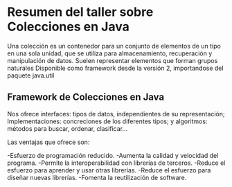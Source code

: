 # Resumen del taller sobre Colecciones en Java

Una colección es un contenedor para un conjunto de elementos de un tipo en una sola unidad, que se utiliza para almacenamiento, recuperación y manipulación de datos. Suelen representar elementos que forman grupos naturales
Disponible como framework desde la versión 2, importandose del paquete java.util

## Framework de Colecciones en Java
Nos ofrece interfaces: tipos de datos, independientes de su representación;
Implementaciones: concreciones de los diferentes tipos;
y algoritmos: métodos para buscar, ordenar, clasificar...

Las ventajas que ofrece son:

-Esfuerzo de programación reducido.
-Aumenta la calidad y velocidad del programa.
-Permite la interoperabilidad con librerías de terceros.
-Reduce el esfuerzo para aprender y usar otras librerías.
-Reduce el esfuerzo para diseñar nuevas librerías.
-Fomenta la reutilización de software.
